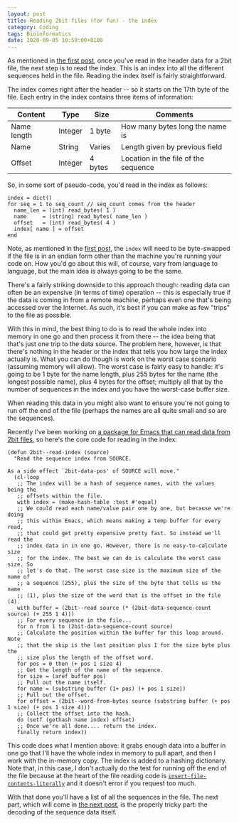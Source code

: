 ```yaml
---
layout: post
title: Reading 2bit files (for fun) - the index
category: Coding
tags: Bioinformatics
date: 2020-09-05 10:59:00+0100
---
```


As mentioned in [the first
post](/2020/08/30/reading-2bit-files-for-fun.html), once you've read in the
header data for a 2bit file, the next step is to read the index. This is an
index into all the different sequences held in the file. Reading the index
itself is fairly straightforward.

The index comes right after the header -- so it starts on the 17th byte of
the file. Each entry in the index contains three items of information:

| Content     | Type    | Size    | Comments                             |
|-------------|---------|---------|--------------------------------------|
| Name length | Integer | 1 byte  | How many bytes long the name is      |
| Name        | String  | Varies  | Length given by previous field       |
| Offset      | Integer | 4 bytes | Location in the file of the sequence |

So, in some sort of pseudo-code, you'd read in the index as follows:

```
index = dict()
for seq = 1 to seq_count // seq_count comes from the header
  name_len = (int) read_bytes( 1 )
  name     = (string) read_bytes( name_len )
  offset   = (int) read_bytes( 4 )
  index[ name ] = offset
end
```

Note, as mentioned in the [first
post](/2020/08/30/reading-2bit-files-for-fun.html), the `index` will need to
be byte-swapped if the file is in an endian form other than the machine
you're running your code on. How you'd go about this will, of course, vary
from language to language, but the main idea is always going to be the same.

There's a fairly striking downside to this approach though: reading data can
often be an expensive (in terms of time) operation -- this is especially
true if the data is coming in from a remote machine, perhaps even one that's
being accessed over the Internet. As such, it's best if you can make as few
"trips" to the file as possible.

With this in mind, the best thing to do is to read the whole index into
memory in one go and then process it from there -- the idea being that
that's just one trip to the data source. The problem here, however, is that
there's nothing in the header or the index that tells you how large the
index actually is. What you can do though is work on the worst case scenario
(assuming memory will allow). The worst case is fairly easy to handle: it's
going to be 1 byte for the name length, plus 255 bytes for the name (the
longest possible name), plus 4 bytes for the offset; multiply all that by
the number of sequences in the index and you have the worst-case buffer
size.

When reading this data in you might also want to ensure you're not going to
run off the end of the file (perhaps the names are all quite small and so
are the sequences).

Recently I've been working on [a package for Emacs that can read data from
2bit files](https://github.com/davep/2bit.el), so here's the core code for
reading in the index:

```elisp
(defun 2bit--read-index (source)
  "Read the sequence index from SOURCE.

As a side effect `2bit-data-pos' of SOURCE will move."
  (cl-loop
   ;; The index will be a hash of sequence names, with the values being the
   ;; offsets within the file.
   with index = (make-hash-table :test #'equal)
   ;; We could read each name/value pair one by one, but because we're doing
   ;; this within Emacs, which means making a temp buffer for every read,
   ;; that could get pretty expensive pretty fast. So instead we'll read the
   ;; index data in in one go. However, there is no easy-to-calculate size
   ;; for the index. The best we can do is calculate the worst case size. So
   ;; let's do that. The worst case size is the maximum size of the name of
   ;; a sequence (255), plus the size of the byte that tells us the name
   ;; (1), plus the size of the word that is the offset in the file (4).
   with buffer = (2bit--read source (* (2bit-data-sequence-count source) (+ 255 1 4)))
   ;; For every sequence in the file...
   for n from 1 to (2bit-data-sequence-count source)
   ;; Calculate the position within the buffer for this loop around. Note
   ;; that the skip is the last position plus 1 for the size byte plus the
   ;; size plus the length of the offset word.
   for pos = 0 then (+ pos 1 size 4)
   ;; Get the length of the name of the sequence.
   for size = (aref buffer pos)
   ;; Pull out the name itself.
   for name = (substring buffer (1+ pos) (+ pos 1 size))
   ;; Pull out the offset.
   for offset = (2bit--word-from-bytes source (substring buffer (+ pos 1 size) (+ pos 1 size 4)))
   ;; Collect the offset into the hash.
   do (setf (gethash name index) offset)
   ;; Once we're all done.... return the index.
   finally return index))
```

This code does what I mention above: it grabs enough data into a buffer in
one go that I'll have the whole index in memory to pull apart, and then I
work with the in-memory copy. The index is added to a hashing dictionary.
Note that, in this case, I don't actually do the test for running off the
end of the file because at the heart of the file reading code is
[`insert-file-contents-literally`](https://www.gnu.org/software/emacs/manual/html_node/elisp/Reading-from-Files.html)
and it doesn't error if you request too much.

With that done you'll have a list of all the sequences in the file. The next
part, which will come in [the next
post](/2020/09/26/reading-2bit-files-for-fun-the-sequence.html),
is the properly tricky part: the decoding of the sequence data itself.

[//]: # (2020-09-05-reading-2bit-files-for-fun-the-index.md ends here)
